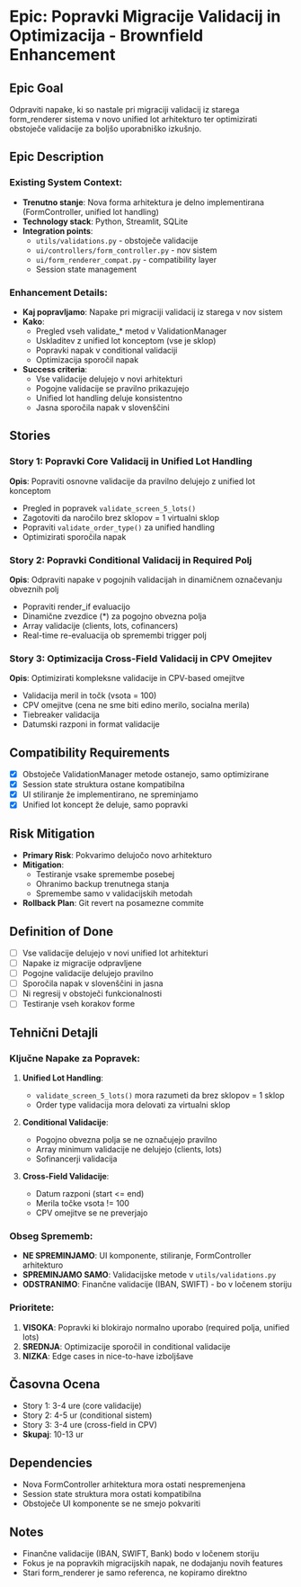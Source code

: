 # Epic: Popravki Migracije Validacij in Optimizacija - Brownfield Enhancement

## Epic Goal
Odpraviti napake, ki so nastale pri migraciji validacij iz starega form_renderer sistema v novo unified lot arhitekturo ter optimizirati obstoječe validacije za boljšo uporabniško izkušnjo.

## Epic Description

### Existing System Context:
- **Trenutno stanje**: Nova forma arhitektura je delno implementirana (FormController, unified lot handling)
- **Technology stack**: Python, Streamlit, SQLite
- **Integration points**: 
  - `utils/validations.py` - obstoječe validacije
  - `ui/controllers/form_controller.py` - nov sistem
  - `ui/form_renderer_compat.py` - compatibility layer
  - Session state management

### Enhancement Details:
- **Kaj popravljamo**: Napake pri migraciji validacij iz starega v nov sistem
- **Kako**: 
  - Pregled vseh validate_* metod v ValidationManager
  - Uskladitev z unified lot konceptom (vse je sklop)
  - Popravki napak v conditional validaciji
  - Optimizacija sporočil napak
- **Success criteria**: 
  - Vse validacije delujejo v novi arhitekturi
  - Pogojne validacije se pravilno prikazujejo
  - Unified lot handling deluje konsistentno
  - Jasna sporočila napak v slovenščini

## Stories

### Story 1: Popravki Core Validacij in Unified Lot Handling
**Opis**: Popraviti osnovne validacije da pravilno delujejo z unified lot konceptom
- Pregled in popravek `validate_screen_5_lots()` 
- Zagotoviti da naročilo brez sklopov = 1 virtualni sklop
- Popraviti `validate_order_type()` za unified handling
- Optimizirati sporočila napak

### Story 2: Popravki Conditional Validacij in Required Polj
**Opis**: Odpraviti napake v pogojnih validacijah in dinamičnem označevanju obveznih polj
- Popraviti render_if evaluacijo
- Dinamične zvezdice (*) za pogojno obvezna polja
- Array validacije (clients, lots, cofinancers)
- Real-time re-evaluacija ob spremembi trigger polj

### Story 3: Optimizacija Cross-Field Validacij in CPV Omejitev
**Opis**: Optimizirati kompleksne validacije in CPV-based omejitve
- Validacija meril in točk (vsota = 100)
- CPV omejitve (cena ne sme biti edino merilo, socialna merila)
- Tiebreaker validacija
- Datumski razponi in format validacije

## Compatibility Requirements
- [x] Obstoječe ValidationManager metode ostanejo, samo optimizirane
- [x] Session state struktura ostane kompatibilna
- [x] UI stiliranje že implementirano, ne spreminjamo
- [x] Unified lot koncept že deluje, samo popravki

## Risk Mitigation
- **Primary Risk**: Pokvarimo delujočo novo arhitekturo
- **Mitigation**: 
  - Testiranje vsake spremembe posebej
  - Ohranimo backup trenutnega stanja
  - Spremembe samo v validacijskih metodah
- **Rollback Plan**: Git revert na posamezne commite

## Definition of Done
- [ ] Vse validacije delujejo v novi unified lot arhitekturi
- [ ] Napake iz migracije odpravljene
- [ ] Pogojne validacije delujejo pravilno
- [ ] Sporočila napak v slovenščini in jasna
- [ ] Ni regresij v obstoječi funkcionalnosti
- [ ] Testiranje vseh korakov forme

## Tehnični Detajli

### Ključne Napake za Popravek:
1. **Unified Lot Handling**:
   - `validate_screen_5_lots()` mora razumeti da brez sklopov = 1 sklop
   - Order type validacija mora delovati za virtualni sklop

2. **Conditional Validacije**:
   - Pogojno obvezna polja se ne označujejo pravilno
   - Array minimum validacije ne delujejo (clients, lots)
   - Sofinancerji validacija

3. **Cross-Field Validacije**:
   - Datum razponi (start <= end)
   - Merila točke vsota != 100
   - CPV omejitve se ne preverjajo

### Obseg Sprememb:
- **NE SPREMINJAMO**: UI komponente, stiliranje, FormController arhitekturo
- **SPREMINJAMO SAMO**: Validacijske metode v `utils/validations.py`
- **ODSTRANIMO**: Finančne validacije (IBAN, SWIFT) - bo v ločenem storiju

### Prioritete:
1. **VISOKA**: Popravki ki blokirajo normalno uporabo (required polja, unified lots)
2. **SREDNJA**: Optimizacije sporočil in conditional validacije
3. **NIZKA**: Edge cases in nice-to-have izboljšave

## Časovna Ocena
- Story 1: 3-4 ure (core validacije)
- Story 2: 4-5 ur (conditional sistem)
- Story 3: 3-4 ure (cross-field in CPV)
- **Skupaj**: 10-13 ur

## Dependencies
- Nova FormController arhitektura mora ostati nespremenjena
- Session state struktura mora ostati kompatibilna
- Obstoječe UI komponente se ne smejo pokvariti

## Notes
- Finančne validacije (IBAN, SWIFT, Bank) bodo v ločenem storiju
- Fokus je na popravkih migracijskih napak, ne dodajanju novih features
- Stari form_renderer je samo referenca, ne kopiramo direktno